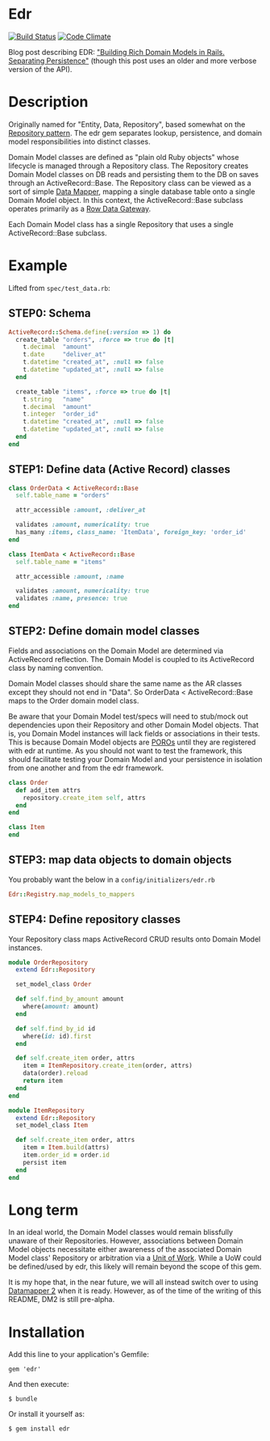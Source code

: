 # Edr

[![Build Status](https://secure.travis-ci.org/elight/edr.png)](http://travis-ci.org/elight/edr)
[![Code Climate](https://codeclimate.com/github/elight/edr.png)](http://codeclimate.com/elight/edr)

Blog post describing EDR: ["Building Rich Domain Models in Rails. Separating Persistence"](http://engineering.nulogy.com/posts/building-rich-domain-models-in-rails-separating-persistence) (though this post uses an older and more verbose version of the API).

# Description

Originally named for "Entity, Data, Repository", based somewhat on the [Repository pattern](http://martinfowler.com/eaaCatalog/repository.html).  The edr gem separates lookup, persistence, and domain model responsibilities into distinct classes.  

Domain Model classes are defined as "plain old Ruby objects" whose lifecycle is managed through a Repository class.  The Repository creates Domain Model classes on DB reads and persisting them to the DB on saves through an ActiveRecord::Base.  The Repository class can be viewed as a sort of simple [Data Mapper](http://martinfowler.com/eaaCatalog/dataMapper.html), mapping a single database table onto a single Domain Model object.  In this context, the ActiveRecord::Base subclass operates primarily as a [Row Data Gateway](http://martinfowler.com/eaaCatalog/rowDataGateway.html).

Each Domain Model class has a single Repository that uses a single ActiveRecord::Base subclass.

# Example

Lifted from <code>spec/test_data.rb</code>:

## STEP0: Schema
``` ruby
ActiveRecord::Schema.define(:version => 1) do
  create_table "orders", :force => true do |t|
    t.decimal  "amount"
    t.date     "deliver_at"
    t.datetime "created_at", :null => false
    t.datetime "updated_at", :null => false
  end

  create_table "items", :force => true do |t|
    t.string   "name"
    t.decimal  "amount"
    t.integer  "order_id"
    t.datetime "created_at", :null => false
    t.datetime "updated_at", :null => false
  end
end
```

## STEP1: Define data (Active Record) classes
``` ruby
class OrderData < ActiveRecord::Base
  self.table_name = "orders"

  attr_accessible :amount, :deliver_at

  validates :amount, numericality: true
  has_many :items, class_name: 'ItemData', foreign_key: 'order_id'
end

class ItemData < ActiveRecord::Base
  self.table_name = "items"

  attr_accessible :amount, :name

  validates :amount, numericality: true
  validates :name, presence: true
end
```

## STEP2: Define domain model classes

Fields and associations on the Domain Model are determined via ActiveRecord reflection.  The Domain Model is coupled to its ActiveRecord class by naming convention.

Domain Model classes should share the same name as the AR classes except they should not end in "Data".  So OrderData < ActiveRecord::Base maps to the Order domain 
model class.

Be aware that your Domain Model test/specs will need to stub/mock out dependencies upon their Repository and other Domain Model objects.  That is, you Domain Model instances will lack fields or associations in their tests. This is because Domain Model objects are [POROs](http://blog.jayfields.com/2007/10/ruby-poro.html) until they are registered with edr at runtime.  As you should not want to test the framework, this should facilitate testing your Domain Model and your persistence in isolation from one another and from the edr framework.

``` ruby
class Order
  def add_item attrs
    repository.create_item self, attrs
  end
end

class Item
end
```

## STEP3: map data objects to domain objects

You probably want the below in a <code>config/initializers/edr.rb</code>

``` ruby
Edr::Registry.map_models_to_mappers
```


## STEP4: Define repository classes 

Your Repository class maps ActiveRecord CRUD results onto Domain Model instances.

``` ruby
module OrderRepository
  extend Edr::Repository

  set_model_class Order

  def self.find_by_amount amount
    where(amount: amount)
  end

  def self.find_by_id id
    where(id: id).first
  end

  def self.create_item order, attrs
    item = ItemRepository.create_item(order, attrs)
    data(order).reload
    return item
  end
end

module ItemRepository
  extend Edr::Repository
  set_model_class Item

  def self.create_item order, attrs
    item = Item.build(attrs)
    item.order_id = order.id
    persist item
  end
end
```
# Long term

In an ideal world, the Domain Model classes would remain blissfully unaware of their Repositories.  However, associations between Domain Model objects necessitate either awareness of the associated Domain Model class' Repository or arbitration via a [Unit of Work](http://martinfowler.com/eaaCatalog/unitOfWork.html).  While a UoW could be defined/used by edr, this likely will remain beyond the scope of this gem.

It is my hope that, in the near future, we will all instead switch over to using [Datamapper 2](http://github.com/dm-mapper) when it is ready.  However, as of the time of the writing of this README, DM2 is still pre-alpha.

# Installation

Add this line to your application's Gemfile:

    gem 'edr'

And then execute:

    $ bundle

Or install it yourself as:

    $ gem install edr

